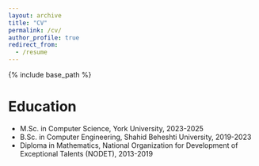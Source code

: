 ```yaml
---
layout: archive
title: "CV"
permalink: /cv/
author_profile: true
redirect_from:
  - /resume
---
```


{% include base_path %}

Education
======
* M.Sc. in Computer Science, York University, 2023-2025
* B.Sc. in Computer Engineering, Shahid Beheshti University, 2019-2023
* Diploma in Mathematics, National Organization for Development of Exceptional Talents (NODET), 2013-2019
